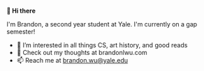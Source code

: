 **👋 Hi there**

I'm Brandon, a second year student at Yale. I'm currently on a gap semester!

- 👀 I’m interested in all things CS, art history, and good reads
- 🌱 Check out my thoughts at brandonlwu.com
- 📫 Reach me at brandon.wu@yale.edu

